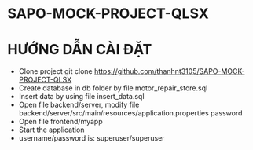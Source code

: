 # SAPO-MOCK-PROJECT-QLSX
# HƯỚNG DẪN CÀI ĐẶT
- Clone project
  git clone https://github.com/thanhnt3105/SAPO-MOCK-PROJECT-QLSX
- Create database in db folder by file motor_repair_store.sql
- Insert data by using file insert_data.sql
- Open file backend/server, modify file backend/server/src/main/resources/application.properties password
- Open file frontend/myapp
- Start the application
- username/password is: superuser/superuser
